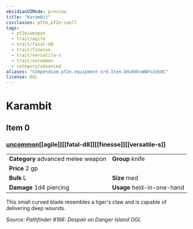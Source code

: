 ```yaml
---
obsidianUIMode: preview
title: "Karambit"
cssclasses: pf2e,pf2e-spell
tags:
  - pf2e/weapon
  - trait/agile
  - trait/fatal-d8
  - trait/finesse
  - trait/versatile-s
  - trait/uncommon
  - category/advanced
aliases: "Compendium.pf2e.equipment-srd.Item.8XwE8hsWBFoIdoDC"
license: OGL
---
```

# Karambit
## Item 0
### [uncommon](uncommon "Uncommon Rarity Trait")[[agile]][[fatal-d8]][[finesse]][[versatile-s]]

|  |  |
| -- | -- |
| **Category** advanced melee weapon | **Group** knife |
| **Price** 2 gp |  |
| **Bulk** L | **Size** med |
| **Damage** 1d4 piercing  | **Usage** held-in-one-hand |



This small curved blade resembles a tiger's claw and is capable of delivering deep wounds.

*Source: Pathfinder #166: Despair on Danger Island*
*OGL*